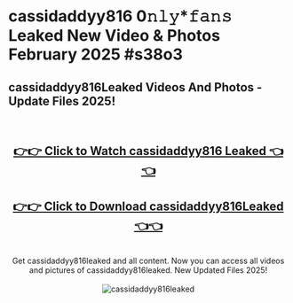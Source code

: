 # cassidaddyy816 0𝚗𝚕𝚢*𝚏𝚊𝚗𝚜 Leaked New Video & Photos February 2025 #s38o3

<h2>cassidaddyy816Leaked Videos And Photos - Update Files 2025!</h2>
<br>
<div align="center">
<h2><a href="https://mediaupload.pro?title=cassidaddyy816&ref=11F" rel="nofollow">👉👉 Click to Watch cassidaddyy816 Leaked 👈👈</a></h2>
<h2><a href="https://mediaupload.pro?title=cassidaddyy816&ref=11F" rel="nofollow">👉👉 Click to Download cassidaddyy816Leaked 👈👈</a></h2>
<br>
Get cassidaddyy816leaked and all content. Now you can access all videos and pictures of cassidaddyy816leaked. New Updated Files 2025!
<br>
<br>
<a href="https://mediaupload.pro?title=cassidaddyy816&ref=11F" rel="nofollow" data-target="animated-image.originalLink"><img src="https://i.ibb.co/Gkj2r4b/banner.png" alt="cassidaddyy816leaked" style="max-width: 100%; display: inline-block;" data-target="animated-image.originalImage"></a>
</div>
<br>

